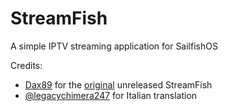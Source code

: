 # StreamFish

A simple IPTV streaming application for SailfishOS

Credits:
- [Dax89](https://github.com/Dax89) for the [original](https://github.com/Dax89/harbour-streamfish) unreleased StreamFish
- [@legacychimera247](https://github.com/legacychimera247) for Italian translation